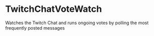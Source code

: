 # TwitchChatVoteWatch
Watches the Twitch Chat and runs ongoing votes by polling the most frequently posted messages
